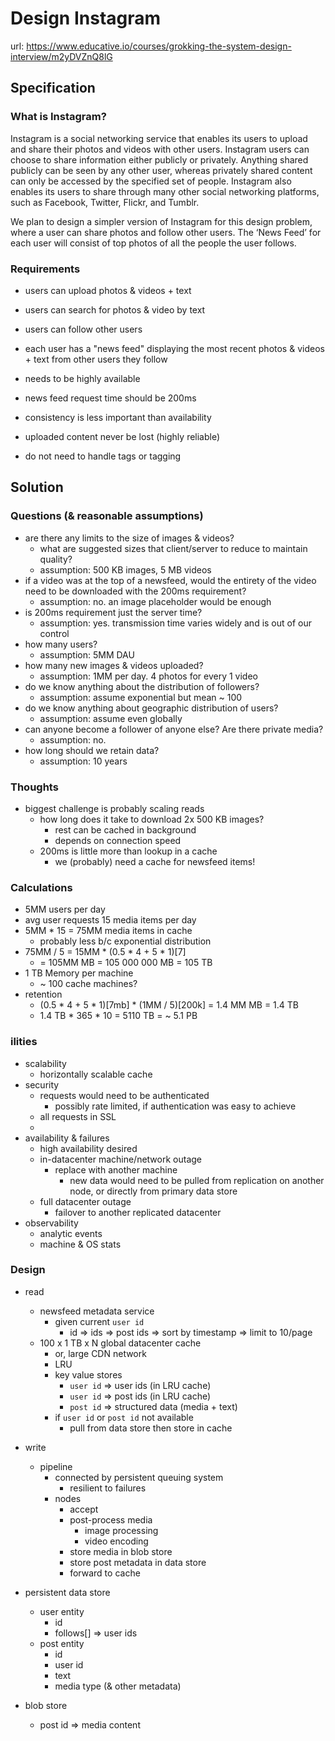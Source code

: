 # Design Instagram

url: https://www.educative.io/courses/grokking-the-system-design-interview/m2yDVZnQ8lG

## Specification

### What is Instagram?

Instagram is a social networking service that enables its users to
upload and share their photos and videos with other users. Instagram
users can choose to share information either publicly or privately.
Anything shared publicly can be seen by any other user, whereas
privately shared content can only be accessed by the specified set of
people. Instagram also enables its users to share through many other
social networking platforms, such as Facebook, Twitter, Flickr, and
Tumblr.

We plan to design a simpler version of Instagram for this design
problem, where a user can share photos and follow other users. The
‘News Feed’ for each user will consist of top photos of all the people
the user follows.


### Requirements

+ users can upload photos & videos + text
+ users can search for photos & video by text
+ users can follow other users
+ each user has a "news feed" displaying the most recent photos &
  videos + text from other users they follow
  
+ needs to be highly available
+ news feed request time should be 200ms
+ consistency is less important than availability
+ uploaded content never be lost (highly reliable)

+ do not need to handle tags or tagging



## Solution

### Questions (& reasonable assumptions)

+ are there any limits to the size of images & videos?
  + what are suggested sizes that client/server to reduce to maintain quality?
  + assumption: 500 KB images, 5 MB videos
+ if a video was at the top of a newsfeed, would the entirety of the
  video need to be downloaded with the 200ms requirement?
  + assumption: no. an image placeholder would be enough
+ is 200ms requirement just the server time?
  + assumption: yes. transmission time varies widely and is out of our control
+ how many users?
  + assumption: 5MM DAU
+ how many new images & videos uploaded?
  + assumption: 1MM per day. 4 photos for every 1 video
+ do we know anything about the distribution of followers?
  + assumption: assume exponential but mean ~ 100
+ do we know anything about geographic distribution of users?
  + assumption: assume even globally
+ can anyone become a follower of anyone else? Are there private media?
  + assumption: no.
+ how long should we retain data?
  + assumption: 10 years


### Thoughts

+ biggest challenge is probably scaling reads
  + how long does it take to download 2x 500 KB images?
    + rest can be cached in background
    + depends on connection speed
  + 200ms is little more than lookup in a cache
    + we (probably) need a cache for newsfeed items!
    
### Calculations

+ 5MM users per day
+ avg user requests 15 media items per day
+ 5MM * 15 = 75MM media items in cache
  + probably less b/c exponential distribution
+ 75MM / 5 = 15MM * (0.5 * 4 + 5 * 1)[7]
  + = 105MM MB = 105 000 000 MB = 105 TB
+ 1 TB Memory per machine
  + ~ 100 cache machines?
+ retention
  + (0.5 * 4 + 5 * 1)[7mb] * (1MM / 5)[200k] = 1.4 MM MB = 1.4 TB
  + 1.4 TB * 365 * 10 = 5110 TB = ~ 5.1 PB
  
  

### ilities

+ scalability
  + horizontally scalable cache
+ security
  + requests would need to be authenticated
    + possibly rate limited, if authentication was easy to achieve
  + all requests in SSL
  + 
+ availability & failures
  + high availability desired
  + in-datacenter machine/network outage
    + replace with another machine
      + new data would need to be pulled from replication on another
        node, or directly from primary data store
  + full datacenter outage
    + failover to another replicated datacenter
+ observability
  + analytic events
  + machine & OS stats
  
    
### Design

+ read
  + newsfeed metadata service
    + given current `user id`
      + id => ids => post ids => sort by timestamp => limit to 10/page
  + 100 x 1 TB x N global datacenter cache
    + or, large CDN network
    + LRU
    + key value stores
      + `user id` => user ids (in LRU cache)
      + `user id` => post ids (in LRU cache)
      + `post id` => structured data (media + text)
    + if `user id` or `post id` not available
      + pull from data store then store in cache


+ write
  + pipeline
    + connected by persistent queuing system
      + resilient to failures
    + nodes
      + accept
      + post-process media
        + image processing
        + video encoding
      + store media in blob store
      + store post metadata in data store
      + forward to cache
      
+ persistent data store
  + user entity
    + id
    + follows[] => user ids
  + post entity
    + id
    + user id
    + text
    + media type (& other metadata)
    
+ blob store
  + post id => media content
